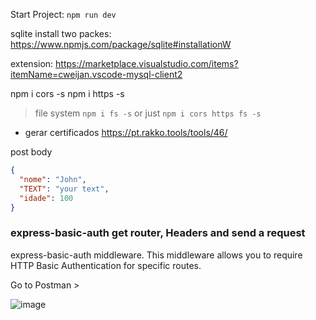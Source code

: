 Start Project:
`npm run dev`

sqlite install two packes: https://www.npmjs.com/package/sqlite#installationW

extension:
https://marketplace.visualstudio.com/items?itemName=cweijan.vscode-mysql-client2

npm i cors -s
npm i https -s

> file system
> `npm i fs -s` or just `npm i cors https fs -s`

- gerar certificados
  https://pt.rakko.tools/tools/46/

post body

```json
{
  "nome": "John",
  "TEXT": "your text",
  "idade": 100
}
```

### express-basic-auth get router, Headers and send a request

 express-basic-auth middleware. This middleware allows you to require HTTP Basic Authentication for specific routes.

 Go to Postman > 

![image](https://github.com/geraldotech/-CRUD-Node-SQL_lite_express/assets/92253544/f669f5fc-658c-4c55-b25f-569357fb9525)





